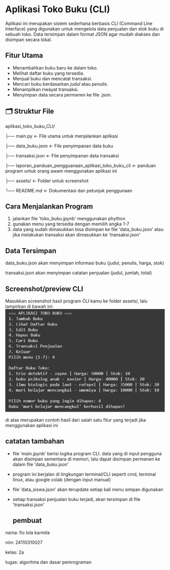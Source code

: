 # Aplikasi Toko Buku (CLI)
Aplikasi ini merupakan sistem sederhana berbasis CLI (Command Line Interface) yang digunakan untuk mengelola data penjualan dan stok buku di sebuah toko. Data tersimpan dalam format JSON agar mudah diakses dan disimpan secara lokal.
## Fitur Utama

- Menambahkan buku baru ke dalam toko.
- Melihat daftar buku yang tersedia.
- Menjual buku dan mencatat transaksi.
- Mencari buku berdasarkan *judul* atau *penulis*.
- Menampilkan riwayat transaksi.
- Menyimpan data secara permanen ke file .json.
## 🗂 Struktur File
aplikasi_toko_buku_CLI/ 

├── main.py        ← File utama untuk menjalankan aplikasi 

├── data_buku.json ←  File penyimpanan data buku 

├── transaksi.json ← File penyimpanan data transaksi 

├── laporan_panduan_pengguanaan_aplikasi_toko_buku_cli ← panduan program untuk orang awam menggunakan aplikasi ini

├── assets/        ← Folder untuk screenshot

└── README.md      ← Dokumentasi dan petunjuk penggunaan

## Cara Menjalankan Program
1. jalankan file 'toko_buku.jpynb' menggunakan phython
2. gunakan menu yang tersedia dengan memilih angka 1-7
3. data yang sudah dimasukkan bisa disimpan ke file 'data_buku.json' atau jika melakukan transaksi akan dimasukkan ke 'transaksi.json'
## Data Tersimpan

data_buku.json akan menyimpan informasi buku (judul, penulis, harga, stok)

transaksi.json akan menyimpan catatan penjualan (judul, jumlah, total)

## Screenshot/preview CLI
Masukkan screenshot hasil program CLI kamu ke folder assets/, lalu lampirkan di bawah ini:
![contoh CLI](assets/menghapus_daftar_buku.png)

di atas merupakan contoh hasil dari salah satu fitur yang terjadi jika menggunakan aplikasi ini
## catatan tambahan
- file 'main.jpynb' berisi logika program CLI. data yang di input pengguna akan disimpan sementara di memori, lalu dapat disimpan permanen ke dalam file 'data_buku.json'
- program ini berjalan di lingkungan terminal/CLI seperti cmd, terminal linux, atau google colab (dengan input manual)
- file 'data_siswa.json' akan terupdate setiap kali menu simpan digunakan
- setiap transaksi penjualan buku terjadi, akan tersimpan di file 'transaksi.json'

  ## pembuat

nama: fio lola karmila

nim: 24110310027

kelas: 2a

tugas: algoritma dan dasar pemrograman
